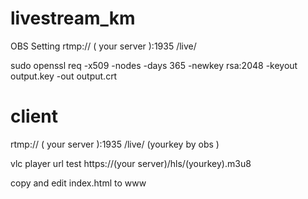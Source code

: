 # livestream_km
OBS Setting 
rtmp:// ( your server ):1935 /live/ 

sudo openssl req -x509 -nodes -days 365 -newkey rsa:2048 -keyout output.key -out output.crt


# client

rtmp:// ( your server ):1935 /live/ (yourkey by obs )

vlc player  url test https://(your server)/hls/(yourkey).m3u8

copy and edit index.html to www
